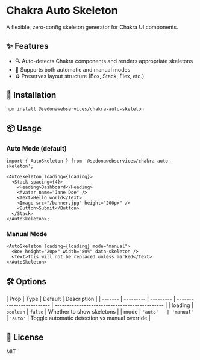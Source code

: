 # Chakra Auto Skeleton

A flexible, zero-config skeleton generator for Chakra UI components.

## ✨ Features

- 🔍 Auto-detects Chakra components and renders appropriate skeletons
- 🧰 Supports both automatic and manual modes
- ♻️ Preserves layout structure (Box, Stack, Flex, etc.)

## 🚀 Installation

```bash
npm install @sedonawebservices/chakra-auto-skeleton
```

## 📦 Usage

### Auto Mode (default)

```tsx
import { AutoSkeleton } from '@sedonawebservices/chakra-auto-skeleton';

<AutoSkeleton loading={loading}>
  <Stack spacing={4}>
    <Heading>Dashboard</Heading>
    <Avatar name="Jane Doe" />
    <Text>Hello world</Text>
    <Image src="/banner.jpg" height="200px" />
    <Button>Submit</Button>
  </Stack>
</AutoSkeleton>;
```

### Manual Mode

```tsx
<AutoSkeleton loading={loading} mode="manual">
  <Box height="20px" width="80%" data-skeleton />
  <Text>This will not be replaced unless marked</Text>
</AutoSkeleton>
```

## 🛠 Options

| Prop    | Type      | Default   | Description               |
| ------- | --------- | --------- | ------------------------- | --------------------------------------------- |
| loading | `boolean` | `false`   | Whether to show skeletons |
| mode    | `'auto'   | 'manual'` | `'auto'`                  | Toggle automatic detection vs manual override |

## 📄 License

MIT
